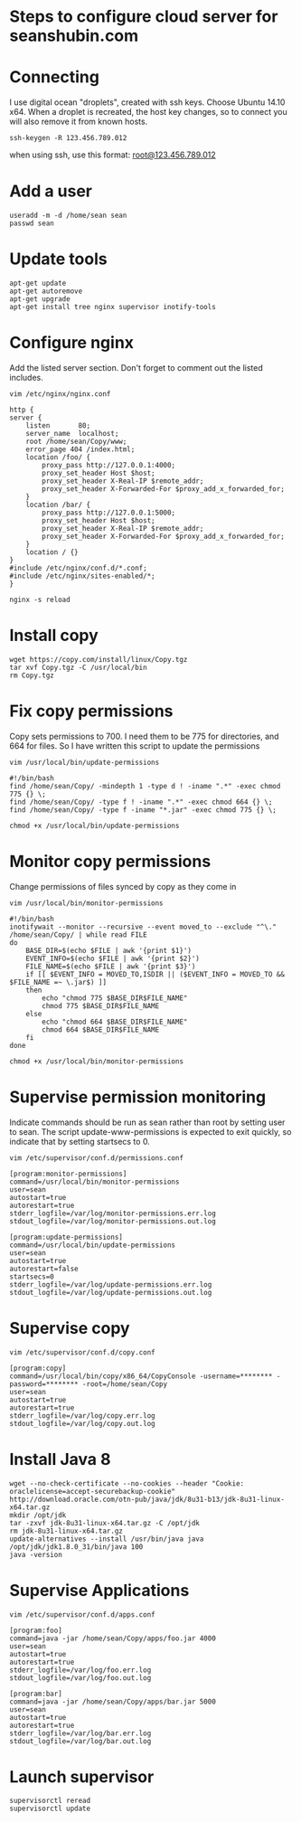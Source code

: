 Steps to configure cloud server for seanshubin.com
===

Connecting
===
I use digital ocean "droplets", created with ssh keys.
Choose Ubuntu 14.10 x64.
When a droplet is recreated, the host key changes, so to connect you will also remove it from known hosts.

    ssh-keygen -R 123.456.789.012

when using ssh, use this format: root@123.456.789.012

Add a user
===
    useradd -m -d /home/sean sean
    passwd sean

Update tools
===

    apt-get update
    apt-get autoremove
    apt-get upgrade
    apt-get install tree nginx supervisor inotify-tools

Configure nginx
===
Add the listed server section.
Don't forget to comment out the listed includes.

    vim /etc/nginx/nginx.conf

    http {
    server {
        listen       80;
        server_name  localhost;
        root /home/sean/Copy/www;
        error_page 404 /index.html;
        location /foo/ {
            proxy_pass http://127.0.0.1:4000;
            proxy_set_header Host $host;
            proxy_set_header X-Real-IP $remote_addr;
            proxy_set_header X-Forwarded-For $proxy_add_x_forwarded_for;
        }
        location /bar/ {
            proxy_pass http://127.0.0.1:5000;
            proxy_set_header Host $host;
            proxy_set_header X-Real-IP $remote_addr;
            proxy_set_header X-Forwarded-For $proxy_add_x_forwarded_for;
        }
        location / {}
    }
    #include /etc/nginx/conf.d/*.conf;
    #include /etc/nginx/sites-enabled/*;
    }

    nginx -s reload

Install copy
===

    wget https://copy.com/install/linux/Copy.tgz
    tar xvf Copy.tgz -C /usr/local/bin
    rm Copy.tgz

Fix copy permissions
===
Copy sets permissions to 700.
I need them to be 775 for directories, and 664 for files.
So I have written this script to update the permissions

    vim /usr/local/bin/update-permissions

    #!/bin/bash
    find /home/sean/Copy/ -mindepth 1 -type d ! -iname ".*" -exec chmod 775 {} \;
    find /home/sean/Copy/ -type f ! -iname ".*" -exec chmod 664 {} \;
    find /home/sean/Copy/ -type f -iname "*.jar" -exec chmod 775 {} \;

    chmod +x /usr/local/bin/update-permissions

Monitor copy permissions
===
Change permissions of files synced by copy as they come in

    vim /usr/local/bin/monitor-permissions

    #!/bin/bash
    inotifywait --monitor --recursive --event moved_to --exclude "^\." /home/sean/Copy/ | while read FILE
    do
        BASE_DIR=$(echo $FILE | awk '{print $1}')
        EVENT_INFO=$(echo $FILE | awk '{print $2}')
        FILE_NAME=$(echo $FILE | awk '{print $3}')
        if [[ $EVENT_INFO = MOVED_TO,ISDIR || ($EVENT_INFO = MOVED_TO && $FILE_NAME =~ \.jar$) ]]
        then
            echo "chmod 775 $BASE_DIR$FILE_NAME"
            chmod 775 $BASE_DIR$FILE_NAME
        else
            echo "chmod 664 $BASE_DIR$FILE_NAME"
            chmod 664 $BASE_DIR$FILE_NAME
        fi
    done

    chmod +x /usr/local/bin/monitor-permissions

Supervise permission monitoring
===
Indicate commands should be run as sean rather than root by setting user to sean.
The script update-www-permissions is expected to exit quickly, so indicate that by setting startsecs to 0.

    vim /etc/supervisor/conf.d/permissions.conf

    [program:monitor-permissions]
    command=/usr/local/bin/monitor-permissions
    user=sean
    autostart=true
    autorestart=true
    stderr_logfile=/var/log/monitor-permissions.err.log
    stdout_logfile=/var/log/monitor-permissions.out.log

    [program:update-permissions]
    command=/usr/local/bin/update-permissions
    user=sean
    autostart=true
    autorestart=false
    startsecs=0
    stderr_logfile=/var/log/update-permissions.err.log
    stdout_logfile=/var/log/update-permissions.out.log

Supervise copy
===

    vim /etc/supervisor/conf.d/copy.conf

    [program:copy]
    command=/usr/local/bin/copy/x86_64/CopyConsole -username=******** -password=******** -root=/home/sean/Copy
    user=sean
    autostart=true
    autorestart=true
    stderr_logfile=/var/log/copy.err.log
    stdout_logfile=/var/log/copy.out.log

Install Java 8
===

    wget --no-check-certificate --no-cookies --header "Cookie: oraclelicense=accept-securebackup-cookie" http://download.oracle.com/otn-pub/java/jdk/8u31-b13/jdk-8u31-linux-x64.tar.gz
    mkdir /opt/jdk
    tar -zxvf jdk-8u31-linux-x64.tar.gz -C /opt/jdk
    rm jdk-8u31-linux-x64.tar.gz
    update-alternatives --install /usr/bin/java java /opt/jdk/jdk1.8.0_31/bin/java 100
    java -version

Supervise Applications
===

    vim /etc/supervisor/conf.d/apps.conf

    [program:foo]
    command=java -jar /home/sean/Copy/apps/foo.jar 4000
    user=sean
    autostart=true
    autorestart=true
    stderr_logfile=/var/log/foo.err.log
    stdout_logfile=/var/log/foo.out.log

    [program:bar]
    command=java -jar /home/sean/Copy/apps/bar.jar 5000
    user=sean
    autostart=true
    autorestart=true
    stderr_logfile=/var/log/bar.err.log
    stdout_logfile=/var/log/bar.out.log

Launch supervisor
===

    supervisorctl reread
    supervisorctl update
